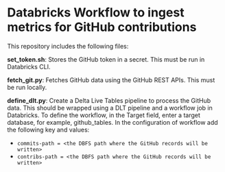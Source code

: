 # Databricks Workflow to ingest metrics for GitHub contributions

This repository includes the following files:

**set_token.sh**: Stores the GitHub token in a secret. This must be run in Databricks CLI.

**fetch_git.py**: Fetches GitHub data using the GitHub REST APIs. This must be run locally.

**define_dlt.py**: Create a Delta Live Tables pipeline to process the GitHub data. This should be wrapped using a DLT pipeline and a workflow job in Databricks. To define the workflow, in the Target field, enter a target database, for example, github_tables. In the configuration of workflow add the following key and values:
- `commits-path = <the DBFS path where the GitHub records will be written>`
- `contribs-path = <the DBFS path where the GitHub records will be written>`
